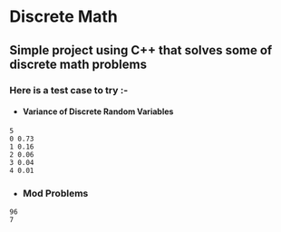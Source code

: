 # **Discrete Math**
## Simple project using C++ that solves some of discrete math problems
### Here is a test case to try :-
* #### **Variance of Discrete Random Variables**
```
5
0 0.73
1 0.16
2 0.06
3 0.04
4 0.01
```
* ### **Mod Problems**
```
96
7
```

